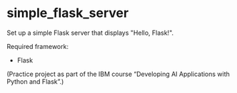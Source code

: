 # simple_flask_server
Set up a simple Flask server that displays "Hello, Flask!".

Required framework:
* Flask

(Practice project as part of the IBM course “Developing AI Applications with Python and Flask”.)
